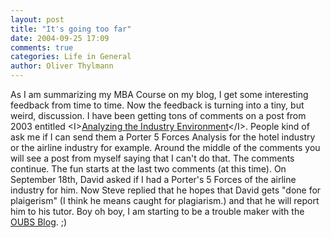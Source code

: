 ```yaml
---
layout: post
title: "It's going too far"
date: 2004-09-25 17:09
comments: true
categories: Life in General
author: Oliver Thylmann
---
```



As I am summarizing my MBA Course on my blog, I get some interesting feedback from time to time. Now the feedback is turning into a tiny, but weird, discussion. I have been getting tons of comments on a post from 2003 entitled &lt;I&gt;[Analyzing the Industry Environment](http://owt.typepad.com/oubs/2003/06/analyzing_the_i.html)&lt;/I&gt;. People kind of ask me if I can send them a Porter 5 Forces Analysis for the hotel industry or the airline industry for example. Around the middle of the comments you will see a post from myself saying that I can't do that. The comments continue. The fun starts at the last two comments (at this time). On September 18th, David asked if I had a Porter's 5 Forces of the airline industry for him. Now Steve replied that he hopes that David gets &quot;done for plaigerism&quot; (I think he means caught for plagiarism.) and that he will report him to his tutor. Boy oh boy, I am starting to be a trouble maker with the [OUBS Blog](http://owt.typepad.com/oubs/). ;)

